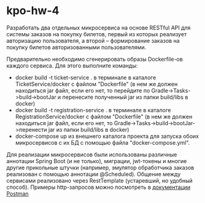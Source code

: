 # kpo-hw-4

Разработать два отдельных микросервиса на основе RESTful API для системы заказов на покупку билетов, первый из которых реализует авторизацию пользователя, а второй – формирование заказов на покупку билетов авторизованными пользователями.

Предварительно необходимо сгенерировать образы Dockerfile-ов каждого сервиса. Для этого выполните команды:
* docker build -t ticket-service . в терминале в каталоге TicketService/docker с файлом "Dockerfile" (в нем же должен находиться jar файл, если его нет, то перейдите по Gradle->Tasks->build->bootJar и перенесите полученный jar из папки build/libs в docker)
* docker build -t registration-service . в терминале в каталоге RegistrationService/docker с файлом "Dockerfile" (в нем же должен находиться jar файл, если его нет, то Gradle->Tasks->build->bootJar->перенести jar из папки build/libs в docker)
* docker-compose up из внешнего каталога проекта для запуска обоих микросервисов с их БД с помощью файла "docker-compose.yml". 

Для реализации микросервисов были использованы различные аннотации Spring Boot (и не только), миграции, jwt-токены и многие другие прикольные штучки (например, эмулятор обработчика заказов реализован с помощью аннотации @Scheduled). Общение между сервисами реализовано через RestTemplate (устаревший, но удобный способ).
Примеры http-запросов можно посмотреть в [документации Postman](https://documenter.getpostman.com/view/36188196/2sA3XLEix2)
